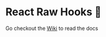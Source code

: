 # React Raw Hooks 🥩

Go checkout the [Wiki](https://github.com/NWylynko/react-raw-hooks/wiki) to read the docs
